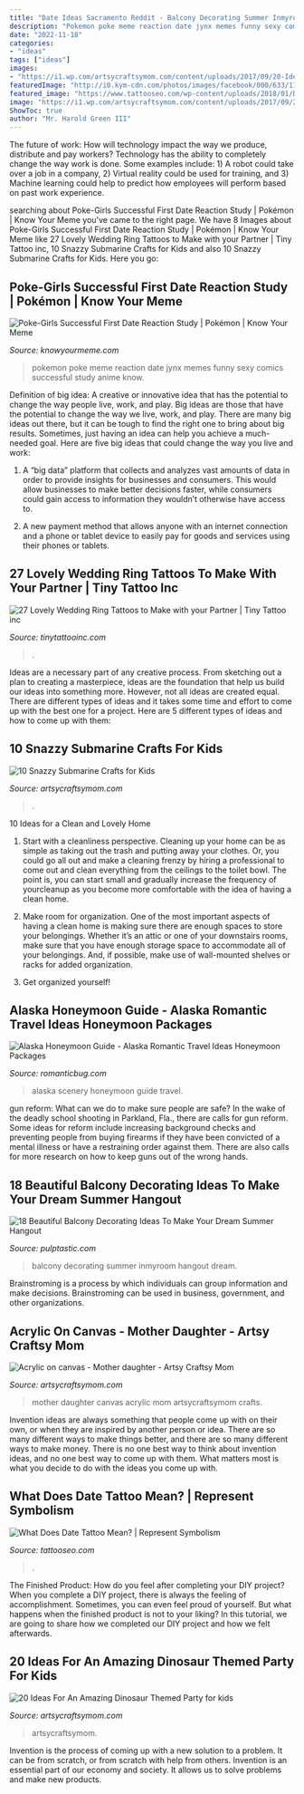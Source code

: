 ```yaml
---
title: "Date Ideas Sacramento Reddit - Balcony Decorating Summer Inmyroom Hangout Dream"
description: "Pokemon poke meme reaction date jynx memes funny sexy comics successful study anime know"
date: "2022-11-18"
categories:
- "ideas"
tags: ["ideas"]
images:
- "https://i1.wp.com/artsycraftsymom.com/content/uploads/2017/09/20-Ideas-For-An-Amazing-Dinosaur-Themed-Party-for-kids-pin.jpg?fit=700%2C1000&amp;ssl=1"
featuredImage: "http://i0.kym-cdn.com/photos/images/facebook/000/633/117/a9c.jpg"
featured_image: "https://www.tattooseo.com/wp-content/uploads/2018/01/Date-Tattoos-11.jpg"
image: "https://i1.wp.com/artsycraftsymom.com/content/uploads/2017/09/20-Ideas-For-An-Amazing-Dinosaur-Themed-Party-for-kids-pin.jpg?fit=700%2C1000&amp;ssl=1"
ShowToc: true
author: "Mr. Harold Green III"
---
```



The future of work: How will technology impact the way we produce, distribute and pay workers?
Technology has the ability to completely change the way work is done. Some examples include: 1) A robot could take over a job in a company, 2) Virtual reality could be used for training, and 3) Machine learning could help to predict how employees will perform based on past work experience.

	

		
searching about Poke-Girls Successful First Date Reaction Study | Pokémon | Know Your Meme you've came to the right page. We have 8 Images about Poke-Girls Successful First Date Reaction Study | Pokémon | Know Your Meme like 27 Lovely Wedding Ring Tattoos to Make with your Partner | Tiny Tattoo inc, 10 Snazzy Submarine Crafts for Kids and also 10 Snazzy Submarine Crafts for Kids. Here you go:
		
    
## Poke-Girls Successful First Date Reaction Study | Pokémon | Know Your Meme

<img loading=lazy src="http://i0.kym-cdn.com/photos/images/facebook/000/633/117/a9c.jpg" onerror="this.onerror=null;this.src='https://tse2.mm.bing.net/th?id=OIP.RknyJRCG8XfSmzz6lW6piAHaK0&amp;pid=15.1';" alt="Poke-Girls Successful First Date Reaction Study | Pokémon | Know Your Meme">

_Source: knowyourmeme.com_

>pokemon poke meme reaction date jynx memes funny sexy comics successful study anime know. 

	

Definition of big idea: A creative or innovative idea that has the potential to change the way people live, work, and play.
Big ideas are those that have the potential to change the way we live, work, and play. There are many big ideas out there, but it can be tough to find the right one to bring about big results. Sometimes, just having an idea can help you achieve a much-needed goal. Here are five big ideas that could change the way you live and work: 
1. A “big data” platform that collects and analyzes vast amounts of data in order to provide insights for businesses and consumers. This would allow businesses to make better decisions faster, while consumers could gain access to information they wouldn’t otherwise have access to.

2. A new payment method that allows anyone with an internet connection and a phone or tablet device to easily pay for goods and services using their phones or tablets.

    
## 27 Lovely Wedding Ring Tattoos To Make With Your Partner | Tiny Tattoo Inc

<img loading=lazy src="https://tinytattooinc.com/wp-content/uploads/2020/09/unique-wedding-ring-tattoos-with-arrows.jpg" onerror="this.onerror=null;this.src='https://tse4.mm.bing.net/th?id=OIP.yThEZt8A5iJTQ_F96TrKAgAAAA&amp;pid=15.1';" alt="27 Lovely Wedding Ring Tattoos to Make with your Partner | Tiny Tattoo inc">

_Source: tinytattooinc.com_

>. 

	

Ideas are a necessary part of any creative process. From sketching out a plan to creating a masterpiece, ideas are the foundation that help us build our ideas into something more. However, not all ideas are created equal. There are different types of ideas and it takes some time and effort to come up with the best one for a project. Here are 5 different types of ideas and how to come up with them: 

    
## 10 Snazzy Submarine Crafts For Kids

<img loading=lazy src="https://artsycraftsymom.com/content/uploads/2021/04/Submarine-Crafts_Facebook.jpg" onerror="this.onerror=null;this.src='https://tse4.mm.bing.net/th?id=OIP.XHKyJnpJnVanc098yrzn4QHaD7&amp;pid=15.1';" alt="10 Snazzy Submarine Crafts for Kids">

_Source: artsycraftsymom.com_

>. 

	

10 Ideas for a Clean and Lovely Home
1. Start with a cleanliness perspective. Cleaning up your home can be as simple as taking out the trash and putting away your clothes. Or, you could go all out and make a cleaning frenzy by hiring a professional to come out and clean everything from the ceilings to the toilet bowl. The point is, you can start small and gradually increase the frequency of yourcleanup as you become more comfortable with the idea of having a clean home.
2. Make room for organization. One of the most important aspects of having a clean home is making sure there are enough spaces to store your belongings. Whether it’s an attic or one of your downstairs rooms, make sure that you have enough storage space to accommodate all of your belongings. And, if possible, make use of wall-mounted shelves or racks for added organization.

3. Get organized yourself!

    
## Alaska Honeymoon Guide - Alaska Romantic Travel Ideas Honeymoon Packages

<img loading=lazy src="http://www.romanticbug.com/wp-content/themes/rbug/thumbimg.php?src=wp-content/uploads/2013/03/Alaska1.jpg&amp;w=860&amp;h=350" onerror="this.onerror=null;this.src='https://tse3.mm.bing.net/th?id=OIP.iEVCtc7Xmh3j-RMOeVlLCQHaDA&amp;pid=15.1';" alt="Alaska Honeymoon Guide - Alaska Romantic Travel Ideas Honeymoon Packages">

_Source: romanticbug.com_

>alaska scenery honeymoon guide travel. 

	

gun reform: What can we do to make sure people are safe?
In the wake of the deadly school shooting in Parkland, Fla., there are calls for gun reform. Some ideas for reform include increasing background checks and preventing people from buying firearms if they have been convicted of a mental illness or have a restraining order against them. There are also calls for more research on how to keep guns out of the wrong hands.

    
## 18 Beautiful Balcony Decorating Ideas To Make Your Dream Summer Hangout

<img loading=lazy src="https://i2.wp.com/pulptastic.com/wp-content/uploads/2016/06/balcony-decorating-ideas-32-573c3b4633a0d__700.jpg?w=662" onerror="this.onerror=null;this.src='https://tse3.mm.bing.net/th?id=OIP.frXyJT12ZTfV_CLR7-XxwAHaLG&amp;pid=15.1';" alt="18 Beautiful Balcony Decorating Ideas To Make Your Dream Summer Hangout">

_Source: pulptastic.com_

>balcony decorating summer inmyroom hangout dream. 

	

Brainstroming is a process by which individuals can group information and make decisions. Brainstroming can be used in business, government, and other organizations.

    
## Acrylic On Canvas - Mother Daughter - Artsy Craftsy Mom

<img loading=lazy src="https://artsycraftsymom.com/content/uploads/2013/11/mother-daughter-acrylic-on-canvas.jpg" onerror="this.onerror=null;this.src='https://tse1.mm.bing.net/th?id=OIP.ZiUs-h1z5bnjvJQjZw3CjAAAAA&amp;pid=15.1';" alt="Acrylic on canvas - Mother daughter - Artsy Craftsy Mom">

_Source: artsycraftsymom.com_

>mother daughter canvas acrylic mom artsycraftsymom crafts. 

	

Invention ideas are always something that people come up with on their own, or when they are inspired by another person or idea. There are so many different ways to make things better, and there are so many different ways to make money. There is no one best way to think about invention ideas, and no one best way to come up with them. What matters most is what you decide to do with the ideas you come up with.

    
## What Does Date Tattoo Mean? | Represent Symbolism

<img loading=lazy src="https://www.tattooseo.com/wp-content/uploads/2018/01/Date-Tattoos-11.jpg" onerror="this.onerror=null;this.src='https://tse3.mm.bing.net/th?id=OIP.ER9gjoGq1KhNK71WJ_38UQAAAA&amp;pid=15.1';" alt="What Does Date Tattoo Mean? | Represent Symbolism">

_Source: tattooseo.com_

>. 

	

The Finished Product: How do you feel after completing your DIY project?
When you complete a DIY project, there is always the feeling of accomplishment. Sometimes, you can even feel proud of yourself. But what happens when the finished product is not to your liking? In this tutorial, we are going to share how we completed our DIY project and how we felt afterwards.

    
## 20 Ideas For An Amazing Dinosaur Themed Party For Kids

<img loading=lazy src="https://i1.wp.com/artsycraftsymom.com/content/uploads/2017/09/20-Ideas-For-An-Amazing-Dinosaur-Themed-Party-for-kids-pin.jpg?fit=700%2C1000&amp;ssl=1" onerror="this.onerror=null;this.src='https://tse1.mm.bing.net/th?id=OIP.MyvnZv0boAmIIndsDlKK_gHaKl&amp;pid=15.1';" alt="20 Ideas For An Amazing Dinosaur Themed Party for kids">

_Source: artsycraftsymom.com_

>artsycraftsymom. 

	

Invention is the process of coming up with a new solution to a problem. It can be from scratch, or from scratch with help from others. Invention is an essential part of our economy and society. It allows us to solve problems and make new products.

